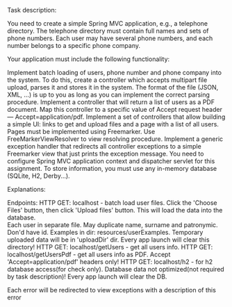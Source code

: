 Task description:

You need to create a simple Spring MVC application, e.g., a telephone directory. The telephone directory must contain full names and sets of phone numbers. Each user may have several phone numbers, and each number belongs to a specific phone company.

Your application must include the following functionality:

Implement batch loading of users, phone number and phone company into the system. To do this, create a controller which accepts multipart file upload, parses it and stores it in the system. The format of the file (JSON, XML, ...) is up to you as long as you can implement the correct parsing procedure.
Implement a controller that will return a list of users as a PDF document. Map this controller to a specific value of Accept request header — Accept=application/pdf.
Implement a set of controllers that allow building a simple UI: links to get and upload files and a page with a list of all users. Pages must be implemented using Freemarker. Use FreeMarkerViewResolver to view resolving procedure.
Implement a generic exception handler that redirects all controller exceptions to a simple Freemarker view that just prints the exception message.
You need to configure Spring MVC application context and dispatcher servlet for this assignment. To store information, you must use any in-memory database (SQLite, H2, Derby...).

Explanations:

Endpoints:
  HTTP GET: localhost - batch load user files. Click the 'Choose Files' button, then click 'Upload files' button. This will load the data into the database.  
            Each user in separate file. May duplicate name, surname and patronymic. Don'd have id. 
            Examples in dir: resources/userExamples. Temporary uploaded data will be in 'uploadDir' dir. Every app launch will clear this directory!
  HTTP GET: localhost/getUsers - get all users info.
  HTTP GET: localhost/getUsersPdf - get all users info as PDF. Accept 'Accept=application/pdf' headers only!
  HTTP GET: localhost/h2 - for h2 database access(for check only). Database data not optimized(not required by task description)! Every app launch will clear the DB.
  
  Each error will be redirected to view exceptions with a description of this error